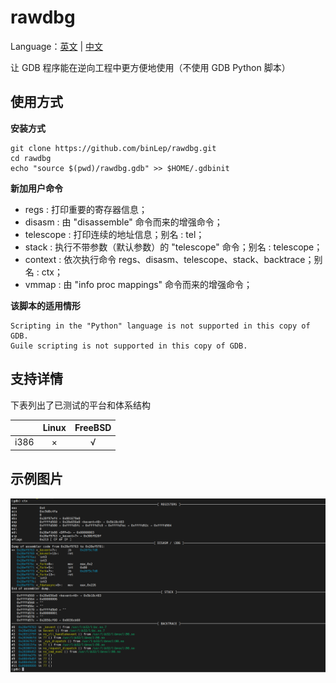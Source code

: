 # rawdbg

Language：[英文](README.md) | [中文](README_CN.md)

让 GDB 程序能在逆向工程中更方便地使用（不使用 GDB Python 脚本）

## 使用方式

**安装方式**

```shell
git clone https://github.com/binLep/rawdbg.git
cd rawdbg
echo "source $(pwd)/rawdbg.gdb" >> $HOME/.gdbinit
```

**新加用户命令**

- regs : 打印重要的寄存器信息；
- disasm : 由 "disassemble" 命令而来的增强命令；
- telescope : 打印连续的地址信息；别名 : tel；
- stack : 执行不带参数（默认参数）的 "telescope" 命令；别名 : telescope；
- context : 依次执行命令 regs、disasm、telescope、stack、backtrace；别名 : ctx；
- vmmap : 由 "info proc mappings" 命令而来的增强命令；

**该脚本的适用情形**

```shell
Scripting in the "Python" language is not supported in this copy of GDB.
Guile scripting is not supported in this copy of GDB.
```

## 支持详情

下表列出了已测试的平台和体系结构

|         | Linux  | FreeBSD |
| :----:  | :----: | :----:  |
| i386    | ×      | √       |

## 示例图片

![](img/example%20v2.x.png)
